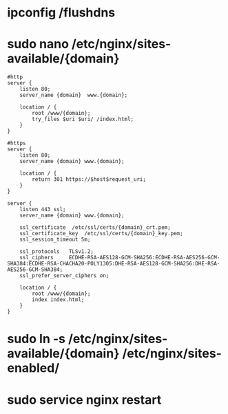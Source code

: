 # ipconfig /flushdns

# sudo nano /etc/nginx/sites-available/{domain}

```shell
#http
server {
    listen 80;
    server_name {domain}  www.{domain};

    location / {
        root /www/{domain};
        try_files $uri $uri/ /index.html;
    }
}
```
```shell
#https
server {
    listen 80;
    server_name {domain} www.{domain};

    location / {
        return 301 https://$host$request_uri;
    }
}

server {
    listen 443 ssl;
    server_name {domain} www.{domain};

    ssl_certificate  /etc/ssl/certs/{domain}_crt.pem;
    ssl_certificate_key  /etc/ssl/certs/{domain}_key.pem;
    ssl_session_timeout 5m;

    ssl_protocols   TLSv1.2;
    ssl_ciphers     ECDHE-RSA-AES128-GCM-SHA256:ECDHE-RSA-AES256-GCM-SHA384:ECDHE-RSA-CHACHA20-POLY1305:DHE-RSA-AES128-GCM-SHA256:DHE-RSA-AES256-GCM-SHA384;
    ssl_prefer_server_ciphers on;

    location / {
        root /www/{domain};
        index index.html;
    }
}
```
# sudo ln -s /etc/nginx/sites-available/{domain} /etc/nginx/sites-enabled/
# sudo service nginx restart

